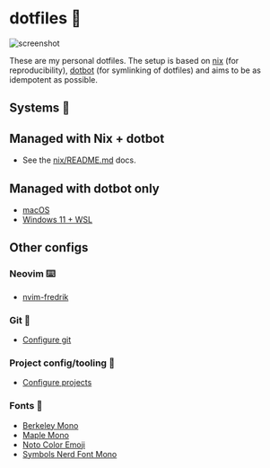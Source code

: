 # dotfiles 🍩

![screenshot](https://github.com/user-attachments/assets/ef833ca0-3d39-4a7c-94af-0f76afb96e6b)

These are my personal dotfiles. The setup is based on [nix](https://nixos.org)
(for reproducibility), [dotbot](https://github.com/anishathalye/dotbot) (for
symlinking of dotfiles) and aims to be as idempotent as possible.

## Systems 🚀

## Managed with Nix + dotbot

- See the [nix/README.md](nix/README.md) docs.

## Managed with dotbot only

- [macOS](README_MACOS.md)
- [Windows 11 + WSL](README_WIN_WSL.md)

## Other configs

### Neovim ⌨️

- [nvim-fredrik](nvim-fredrik/README.md)

### Git 🐙

- [Configure git](README_GIT.md)

### Project config/tooling 🧢

- [Configure projects](README_PROJECT.md)

### Fonts 💯

- [Berkeley Mono](https://berkeleygraphics.com/typefaces/berkeley-mono)
- [Maple Mono](https://github.com/subframe7536/maple-font)
- [Noto Color Emoji](https://fonts.google.com/noto/specimen/Noto+Color+Emoji)
- [Symbols Nerd Font Mono](https://github.com/ryanoasis/nerd-fonts)
